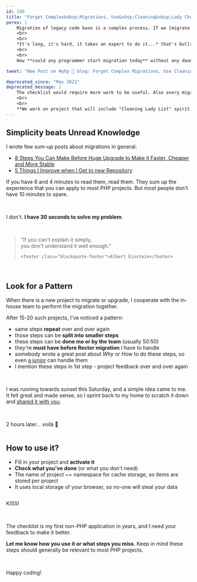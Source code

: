 ```yaml
---
id: 249
title: "Forget Complex&nbsp;Migrations, Use&nbsp;Cleaning&nbsp;Lady Checklist"
perex: |
    Migration of legacy code base is a complex process. If we [migrate spaghetti](/blog/2020/04/13/how-to-migrate-spaghetti-to-304-symfony-5-controllers-over-weekend/), [one framework to another](/blog/2019/08/26/how-we-migrated-54-357-lines-of-code-nette-to-symfony-in-2-people-under-80-hours/) or [remove dead-code from 120 k-lines project](/blog/2019/12/09/how-to-get-rid-of-technical-debt-or-what-we-would-have-done-differently-2-years-ago/).
    <br>
    <br>
    *It's long, it's hard, it takes an expert to do it...* that's bullshit. **It should be simple, easy to understand and clear.** Like the code we strive to write.
    <br>
    <br>
    How **could any programmer start migration today** without any daunting studying?

tweet: "New Post on #php 🐘 blog: Forget Complex Migrations, Use Cleaning Lady Checklist"

deprecated_since: "May 2021"
deprecated_message: |
    The checklist would require more work to be useful. Also every migration is a bit different and requires specific list of steps.
    <br>
    <br>
    **We work on project that will include "Cleaning Lady List" spirit, but will handle the work for you - stay tuned for *Rector Click***.
---
```


## Simplicity beats Unread Knowledge

I wrote few sum-up posts about migrations in general:

- [8 Steps You Can Make Before Huge Upgrade to Make it Faster, Cheaper and More Stable](/blog/2019/12/16/8-steps-you-can-make-before-huge-upgrade-to-make-it-faster-cheaper-and-more-stable/)
- [5 Things I Improve when I Get to new Repository](/blog/2019/12/23/5-things-i-improve-when-i-get-to-new-repository/)

If you have 6 and 4 minutes to read them, read them. They sum up the experience that you can apply to most PHP projects.
But most people don't have 10 minutes to spare.

<br>

I don't. **I have 30 seconds to solve my problem**.

<br>

<blockquote class="blockquote text-center">
    "If you can't explain it simply,<br>
    you don't understand it well enough."

    <footer class="blockquote-footer">Albert Einstein</footer>
</blockquote>

<br>

## Look for a Pattern

When there is a new project to migrate or upgrade, I cooperate with the in-house team to perform the migration together.

After 15-20 such projects, I've noticed a pattern:

- same steps **repeat** over and over again
- those steps can be **split into smaller steps**
- these steps can be **done me or by the team** (usually 50:50)
- they're **must have before Rector migration** I have to handle
- somebody wrote a great post about *Why* or *How* to do these steps, so even [a junior](/blog/2020/03/02/we-do-not-need-senior-developers-we-need-senior-code-bases/) can handle them
- I mention these steps in 1st step - project feedback over and over again

<br>

I was running towards sunset this Saturday, and a simple idea came to me. It felt great and made sense, so I sprint back to my home to scratch it down and [shared it with you](https://twitter.com/VotrubaT/status/1254188338581471232).

<br>

2 hours later... voilá 🎉

<img src="/assets/images/posts/2020/checklist_overview.png" alt="" class="img-thumbnail">

## How to use it?

- Fill in your project and **activate it**
- **Check what you've done** (or what you don't need)
- The name of project ~= namespace for cache storage, so items are stored per project
- It uses local storage of your browser, so no-one will steal your data


<img src="/assets/images/posts/2020/checklist_howto.gif" alt="" class="img-thumbnail">

<br>

KISS!

<br>

The checklist is my first non-PHP application in years, and I need your feedback to make it better.

**Let me know how you use it or what steps you miss**.
Keep in mind these steps should generally be relevant to most PHP projects.


<br>

Happy coding!
